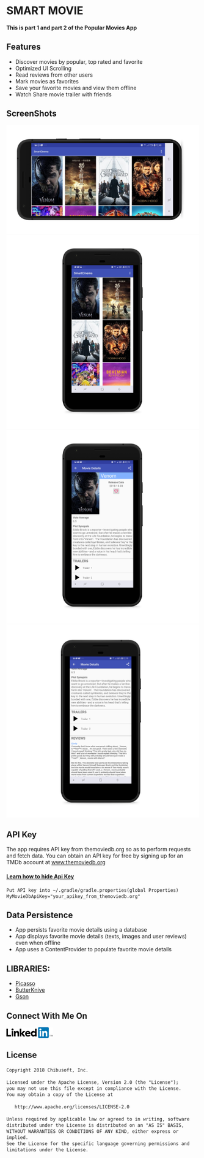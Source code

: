 # SMART MOVIE


**This is part 1 and part 2 of the Popular Movies App**

## Features
- Discover movies by popular, top rated and favorite
- Optimized UI Scrolling
- Read reviews from other users
- Mark movies as favorites
- Save your favorite movies and view them offline
- Watch Share movie trailer with friends

## ScreenShots
![alt text](https://github.com/otichibueze/smartcinema/blob/master/screenshots/d.png)
![alt text](https://github.com/otichibueze/smartcinema/blob/master/screenshots/c.png)
![alt text](https://github.com/otichibueze/smartcinema/blob/master/screenshots/a.png)
![alt text](https://github.com/otichibueze/smartcinema/blob/master/screenshots/b.png)




## API Key
The app requires API key from themoviedb.org so as to perform requests and fetch data. 
You can obtain an API key for free by signing up for an TMDb account at www.themoviedb.org

#### [Learn how to hide Api Key](https://github.com/otichibueze/smartcinema/blob/master/HIDE_API_KEY.MD)

```
Put API key into ~/.gradle/gradle.properties(global Properties)
MyMovieDbApiKey="your_apikey_from_themoviedb.org"
```

## Data Persistence
- App persists favorite movie details using a database
- App displays favorite movie details (texts, images and user reviews) even when offline
- App uses a ContentProvider to populate favorite movie details

## LIBRARIES:
- [Picasso](https://github.com/square/picasso)
- [ButterKnive](https://github.com/JakeWharton/butterknife)
- [Gson](https://github.com/google/gson)


## Connect With Me On
[![N|Solid](https://github.com/otichibueze/smartcinema/blob/master/screenshots/linkedin.png)](https://www.linkedin.com/in/chibuezeoti)

## License
```
Copyright 2018 Chibusoft, Inc.

Licensed under the Apache License, Version 2.0 (the "License");
you may not use this file except in compliance with the License.
You may obtain a copy of the License at

   http://www.apache.org/licenses/LICENSE-2.0

Unless required by applicable law or agreed to in writing, software
distributed under the License is distributed on an "AS IS" BASIS,
WITHOUT WARRANTIES OR CONDITIONS OF ANY KIND, either express or implied.
See the License for the specific language governing permissions and
limitations under the License.
